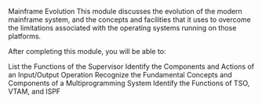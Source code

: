 Mainframe Evolution
This module discusses the evolution of the modern mainframe system, and the concepts and facilities that it uses to overcome the limitations associated with the operating systems running on those platforms.

After completing this module, you will be able to:

List the Functions of the Supervisor
Identify the Components and Actions of an Input/Output Operation
Recognize the Fundamental Concepts and Components of a Multiprogramming System
Identify the Functions of TSO, VTAM, and ISPF
